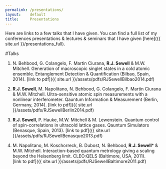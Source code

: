```yaml
---
permalink: /presentations/
layout:    default
title:     Presentations
---
```


Here are links to a few talks that I have given. You can find a full list of my conferences presentations & lectures & seminars that I have given [here]({{ site.url }}/presentations_full).

#Talks

1. N. Behbood, G. Colangelo, F. Martin Ciurana, **R.J. Sewell** & M.W. Mitchell. Generation of macroscopic singlet states in a cold atomic ensemble. Entanglement Detection & Quantification (Bilbao, Spain, 2014). 
[link to pdf]({{ site.url }}/assets/pdfs/RJSewellBilbao2014.pdf)

2. **R.J. Sewell**, M. Napolitano, N. Behbood, G. Colangelo, F. Martin Ciurana & M.W. Mitchell. Ultra-sensitive atomic spin measurements with a nonlinear interferometer. Qauntum Information & Measurement (Berlin, Germany, 2014).
[link to pdf]({{ site.url }}/assets/pdfs/RJSewellBerlin2014.pdf)

3. **R.J. Sewell**, P. Hauke, M.W. Mitchell & M. Lewenstein. Quantum control of spin-correlations in ultracold lattice gases. Qauntum Simulators (Benasque, Spain, 2013).
[link to pdf]({{ site.url }}/assets/pdfs/RJSewellBenasque2013.pdf)

4. M. Napolitano, M. Koschorreck, B. Dubost, N. Behbood, **R.J. Sewell*** & M.W. Mitchell. Interaction-based quantum metrology giving a scaling beyond the Heisenberg limit. CLEO:QELS (Baltimore, USA, 2011).  
[link to pdf]({{ site.url }}/assets/pdfs/RJSewellBaltimore2011.pdf)
